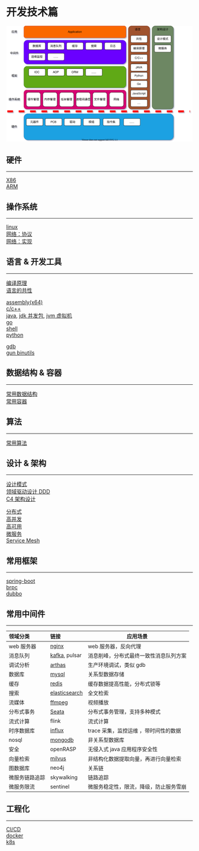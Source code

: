 # 开发技术篇

![program](program.svg)

## 硬件

---

[X86](hardware/x86.md)  
[ARM](hardware/arm.md)

## 操作系统

---

[linux](os/linux.md)  
[网络：协议](os/network/protocol.md)  
[网络：实现](os/network/implement.md)

<!-- [RT-Thread](os/rtthread.md) -->

## 语言 & 开发工具

---

[编译原理](language/c++/compile.md)  
[语言的共性](language/lang.md)

[assembly(x64)](language/asm/asm.md)  
[c/c++](language/c++/cpp.md)  
[java](language/java/java.md), [jdk 并发包](language/java/juc.md), [jvm 虚拟机](language/java/jvm.md)  
[go](language/go/golang.md)  
[shell](language/shell/shell.md)  
[python](language/python/python.md)

<!-- [javascript](language/javascript.md) -->

[gdb](devtool/gdb.md)  
[gun binutils](devtool/binutils.md)

## 数据结构 & 容器

---

[常用数据结构](datastructure/data_structure.md)  
[常用容器](datastructure/container.md)

## 算法

---

[常用算法](algorithm/algorithm.md)

## 设计 & 架构

---

[设计模式](architecture/designmod.md)  
[领域驱动设计 DDD](architecture/ddd.md)  
[C4 架构设计](architecture/c4_model.md)

[分布式](architecture/distribute.md)  
[高并发](architecture/high_concurency.md)  
[高可用](architecture/high_available.md)  
[微服务](architecture/microservice.md)  
[Service Mesh](architecture/service_mesh.md)

## 常用框架

---

[spring-boot](framework/springboot.md)  
[brpc](framework/brpc.md)  
[dubbo](framework/dubbo.md)

## 常用中间件

---

| 领域分类       | 链接                                         | 应用场景                               |
| :------------- | :------------------------------------------- | -------------------------------------- |
| web 服务器     | [nginx](middleware/nginx.md)                 | web 服务器，反向代理                   |
| 消息队列       | [kafka](middleware/kafka.md), pulsar         | 消息削峰，分布式最终一致性消息队列方案 |
| 调试分析       | [arthas](middleware/arthas.md)               | 生产环境调试，类似 gdb                 |
| 数据库         | [mysql](middleware/mysql.md)                 | 关系型数据存储                         |
| 缓存           | [redis](middleware/redis.md)                 | 缓存数据提高性能，分布式锁等           |
| 搜索           | [elasticsearch](middleware/elasticsearch.md) | 全文检索                               |
| 流媒体         | [ffmpeg](middleware/ffmpeg.md)               | 视频播放                               |
| 分布式事务     | [Seata](middleware/seata.md)                 | 分布式事务管理，支持多种模式           |
| 流式计算       | flink                                        | 流式计算                               |
| 时序数据库     | [influx](middleware/influx.md)               | trace 采集，监控运维 ，带时间性的数据  |
| nosql          | [mongodb](middleware/mongo.md)               | 非关系型数据库                         |
| 安全           | openRASP                                     | 无侵入式 java 应用程序安全性           |
| 向量检索       | [milvus](middleware/milvus.md)               | 非结构化数据提取向量，再进行向量检索   |
| 图数据库       | neo4j                                        | 关系链                                 |
| 微服务链路追踪 | skywalking                                   | 链路追踪                               |
| 微服务限流     | sentinel                                     | 微服务稳定性，限流，降级，防止服务雪崩 |

## 工程化

---

[CI/CD](engineering/cicd.md)  
[docker](middleware/docker.md)  
[k8s](middleware/k8s.md)
